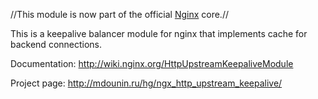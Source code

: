 <!---
    @title         Upstream Keepalive Nginx Module
    @creator       Yichun Zhang
    @created       2011-06-21 09:08 GMT
    @modifier      YichunZhang
    @modified      2013-09-26 18:00 GMT
    @changecount   8
--->

//This module is now part of the official [Nginx](nginx/) core.//

This is a keepalive balancer module for nginx that implements cache for backend connections.

Documentation: http://wiki.nginx.org/HttpUpstreamKeepaliveModule

Project page: http://mdounin.ru/hg/ngx_http_upstream_keepalive/
